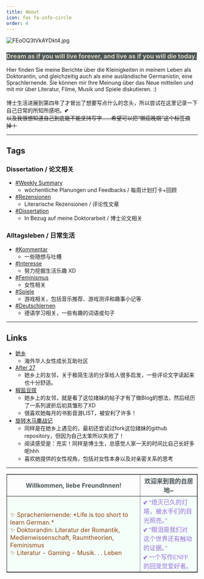 ```yaml
---
title: About
icon: fas fa-info-circle
order: 4
---
```


![FEoOQ3tVkAYDkt4.jpg](https://s2.loli.net/2022/10/18/GPfyHUC7mMI92SO.jpg)
### <font style="background:#4B5658"> <font style="color:#DCD3C2">Dream as if you will live forever, and live as if you will die today.</font></font>
Hier finden Sie meine Berichte über die Kleinigkeiten in meinem Leben als Doktorantin, und gleichzeitig auch als eine ausländische Germanistin, eine Sprachlernende.
Sie können mir Ihre Meinung über das Neue mitteilen und mit mir über Literatur, Filme, Musik und Spiele diskutieren. :)<br><br>
博士生活进展到第四年了才冒出了想要写点什么的念头，所以尝试在这里记录一下自己日常的所知所感吧。💕<br>
~~以及我很想知道自己到底能不能坚持写字……希望可以把“懒癌晚期”这个标签摘掉！~~

 ---
 
## Tags
### Dissertation / 论文相关
- [#Weekly Summary](https://sommer0708.github.io/tags/weekly-summary/) 
	- wöchentliche Planungen und Feedbacks / 每周计划打卡+回顾
- [#Rezensionen](https://sommer0708.github.io/tags/rezension/) 
	- Literarische Rezensionen / 评论性文章
- [#Dissertation](https://sommer0708.github.io/tags/dissertation/) 
	- In Bezug auf meine Doktorarbeit / 博士论文相关

### Alltagsleben / 日常生活
- [#Kommentar](https://sommer0708.github.io/tags/kommentar/) 
	- 一些随想与吐槽
- [#Interesse](https://sommer0708.github.io/tags/interesse/) 
	- 努力挖掘生活乐趣 XD
- [#Feminismus](https://sommer0708.github.io/tags/feminismus/)
	- 女性相关
- [#Spiele](https://sommer0708.github.io/tags/spiele/) 
	- 游戏相关，包括音乐推荐、游戏测评和趣事小记等
- [#Deutschlernen](https://sommer0708.github.io/tags/deutschlernen/) 
  - 德语学习相关，一些有趣的词语或句子

 ---
 
 ## Links
 
 - [她乡](https://womenoverseas.com/)
   - 海外华人女性成长互助社区
 - [After 27](https://www.after27.me/about)
   - 她乡上的友邻，关于极简生活的分享给人很多启发，一些评论文字读起来也十分舒适。
 - [椒盐豆豉](https://blog.douchi.space/)  
   - 她乡上的友邻，就是看了这位媎妹的帖子才有了做Blog的想法，然后经历了一系列波折后初具雏形了XD
   - 很喜欢她每月的书影音游LIST，被安利了许多！
 - [旋转木马鏖战记](https://samsmerrygoround.github.io/)
   - 同样是在她乡上遇见的，最初还尝试过fork这位媎妹的github repository，但因为自己太笨所以失败了！
   - 阅读感受是：充实！同样是博士生，总感觉人家一天的时间比自己长好多呢hhh
   - 喜欢她提供的女性视角，包括对女性本身以及对亲密关系的思考
 
 ---
 
 <table border="1" cellspacing="0" cellpadding="2" width="auto" height="auto">
    <tr align="center">
      	<th><font style="color:#4B5658">Willkommen, liebe FreundInnen!</font></th>
	<th><font style="color:#4B5658">欢迎来到我的自居地~ </font></th>
    </tr>
        <tr >
        <td bgcolor=mintcream><font color=saddlebrown>✨ Sprachenlernende: *Life is too short to learn German.*<br>✨ Doktorandin: Literatur der Romantik, Medienwissenschaft, Raumtheorien, Feminismus<br>✨ Literatur - Gaming - Musik. . . Leben</font></td>
        <td bgcolor=mintcream><font face="calibri" color=mediumpurple>💕 “熄灭已久的灯塔，被水手们的目光照亮。”<br>💕 “眼泪是我们对这个世界还有触动的证据。”<br>💕 一个写作ENFP的回笼觉爱好者。</font></td>
    </tr>


